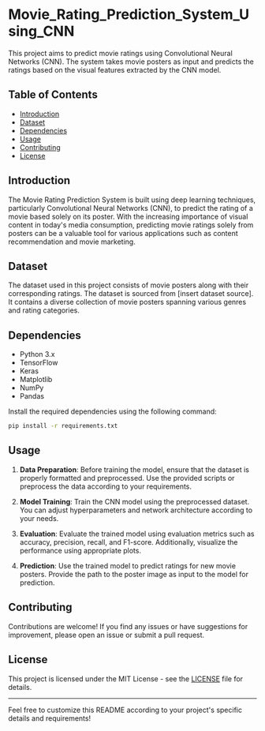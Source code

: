 # Movie_Rating_Prediction_System_Using_CNN 
  
This project aims to predict movie ratings using Convolutional Neural Networks (CNN). The system takes movie posters as input and predicts the ratings based on the visual features extracted by the CNN model.
    
## Table of Contents    
        
- [Introduction](#introduction)      
- [Dataset](#dataset)
- [Dependencies](#dependencies)  
- [Usage](#usage)      
- [Contributing](#contributing) 
- [License](#license)
 
## Introduction  

The Movie Rating Prediction System is built using deep learning techniques, particularly Convolutional Neural Networks (CNN), to predict the rating of a movie based solely on its poster. With the increasing importance of visual content in today's media consumption, predicting movie ratings solely from posters can be a valuable tool for various applications such as content recommendation and movie marketing.

## Dataset

The dataset used in this project consists of movie posters along with their corresponding ratings. The dataset is sourced from [insert dataset source]. It contains a diverse collection of movie posters spanning various genres and rating categories.

## Dependencies

- Python 3.x
- TensorFlow
- Keras
- Matplotlib
- NumPy
- Pandas 

Install the required dependencies using the following command:

```bash
pip install -r requirements.txt
```

## Usage

1. **Data Preparation**: Before training the model, ensure that the dataset is properly formatted and preprocessed. Use the provided scripts or preprocess the data according to your requirements.

2. **Model Training**: Train the CNN model using the preprocessed dataset. You can adjust hyperparameters and network architecture according to your needs.

3. **Evaluation**: Evaluate the trained model using evaluation metrics such as accuracy, precision, recall, and F1-score. Additionally, visualize the performance using appropriate plots.

4. **Prediction**: Use the trained model to predict ratings for new movie posters. Provide the path to the poster image as input to the model for prediction.


## Contributing

Contributions are welcome! If you find any issues or have suggestions for improvement, please open an issue or submit a pull request.

## License

This project is licensed under the MIT License - see the [LICENSE](LICENSE) file for details.

---

Feel free to customize this README according to your project's specific details and requirements! 
